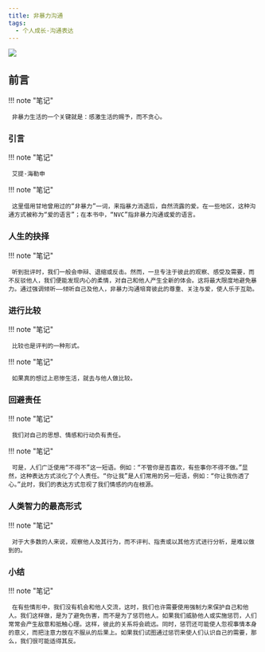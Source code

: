 ```yaml
---
title: 非暴力沟通
tags:
  - 个人成长-沟通表达
---
```


![](https://wfqqreader-1252317822.image.myqcloud.com/cover/239/856239/s_856239.jpg)


## 前言




!!! note "笔记"

	 非暴力生活的一个关键就是：感激生活的赐予，而不贪心。 


### 引言




!!! note "笔记"

	 艾提·海勒申 


!!! note "笔记"

	 这里借用甘地曾用过的“非暴力”一词，来指暴力消退后，自然流露的爱。在一些地区，这种沟通方式被称为“爱的语言”；在本书中，“NVC”指非暴力沟通或爱的语言。
 


### 人生的抉择




!!! note "笔记"

	 听到批评时，我们一般会申辩、退缩或反击。然而，一旦专注于彼此的观察、感受及需要，而不反驳他人，我们便能发现内心的柔情，对自己和他人产生全新的体会。这将最大限度地避免暴力。通过强调倾听——倾听自己及他人，非暴力沟通培育彼此的尊重、关注与爱，使人乐于互助。
 


### 进行比较




!!! note "笔记"

	 比较也是评判的一种形式。 


!!! note "笔记"

	 如果真的想过上悲惨生活，就去与他人做比较。 


### 回避责任




!!! note "笔记"

	 我们对自己的思想、情感和行动负有责任。 


!!! note "笔记"

	 可是，人们广泛使用“不得不”这一短语。例如：“不管你是否喜欢，有些事你不得不做。”显然，这种表达方式淡化了个人责任。“你让我”是人们常用的另一短语，例如：“你让我伤透了心。”此时，我们的表达方式忽视了我们情感的内在根源。 


### 人类智力的最高形式




!!! note "笔记"

	 对于大多数的人来说，观察他人及其行为，而不评判、指责或以其他方式进行分析，是难以做到的。
 


### 小结




!!! note "笔记"

	 在有些情形中，我们没有机会和他人交流，这时，我们也许需要使用强制力来保护自己和他人。我们这样做，是为了避免伤害，而不是为了惩罚他人。如果我们威胁他人或实施惩罚，人们常常会产生敌意和抵触心理。这样，彼此的关系将会疏远。同时，惩罚还可能使人忽视事情本身的意义，而把注意力放在不服从的后果上。如果我们试图通过惩罚来使人们认识自己的需要，那么，我们很可能适得其反。
 

